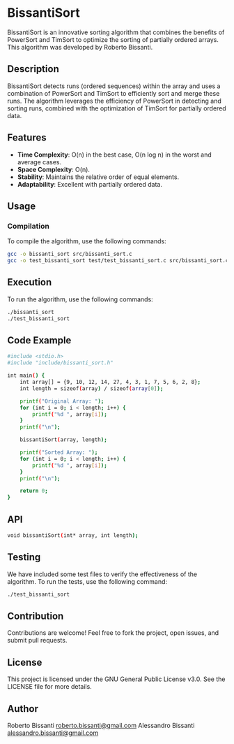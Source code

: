 # BissantiSort

BissantiSort is an innovative sorting algorithm that combines the benefits of PowerSort and TimSort to optimize the sorting of partially ordered arrays. This algorithm was developed by Roberto Bissanti.

## Description

BissantiSort detects runs (ordered sequences) within the array and uses a combination of PowerSort and TimSort to efficiently sort and merge these runs. The algorithm leverages the efficiency of PowerSort in detecting and sorting runs, combined with the optimization of TimSort for partially ordered data.

## Features

- **Time Complexity**: O(n) in the best case, O(n log n) in the worst and average cases.
- **Space Complexity**: O(n).
- **Stability**: Maintains the relative order of equal elements.
- **Adaptability**: Excellent with partially ordered data.

## Usage

### Compilation

To compile the algorithm, use the following commands:

```sh
gcc -o bissanti_sort src/bissanti_sort.c
gcc -o test_bissanti_sort test/test_bissanti_sort.c src/bissanti_sort.c

```

## Execution

To run the algorithm, use the following commands:

```sh
./bissanti_sort
./test_bissanti_sort
```

## Code Example

```sh
#include <stdio.h>
#include "include/bissanti_sort.h"

int main() {
    int array[] = {9, 10, 12, 14, 27, 4, 3, 1, 7, 5, 6, 2, 8};
    int length = sizeof(array) / sizeof(array[0]);

    printf("Original Array: ");
    for (int i = 0; i < length; i++) {
        printf("%d ", array[i]);
    }
    printf("\n");

    bissantiSort(array, length);

    printf("Sorted Array: ");
    for (int i = 0; i < length; i++) {
        printf("%d ", array[i]);
    }
    printf("\n");

    return 0;
}
```

## API

```sh
void bissantiSort(int* array, int length);
```

## Testing

We have included some test files to verify the effectiveness of the algorithm. To run the tests, use the following command:

```sh
./test_bissanti_sort
```

## Contribution

Contributions are welcome! Feel free to fork the project, open issues, and submit pull requests.

## License

This project is licensed under the GNU General Public License v3.0. See the LICENSE file for more details.

## Author

Roberto Bissanti
<roberto.bissanti@gmail.com>
Alessandro Bissanti
<alessandro.bissanti@gmail.com>
